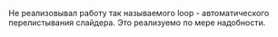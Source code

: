 Не реализовывал работу так называемого loop - автоматического перелистывания слайдера. Это реализуемо по мере надобности.
